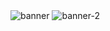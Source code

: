 <img scr="https://github.com/PrakashMadbhagat/sass_project/assets/123619127/1f14a598-17a3-4948-a607-3ce8263fa6eb" alt="banner" />
<img scr="https://github.com/PrakashMadbhagat/sass_project/assets/123619127/0c675e2c-d15d-43a5-9519-6d0743a066dc" alt="banner-2"/>

